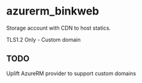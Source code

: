# azurerm_binkweb

Storage account with CDN to host statics.

TLS1.2 Only - Custom domain

## TODO

Uplift AzureRM provider to support custom domains
